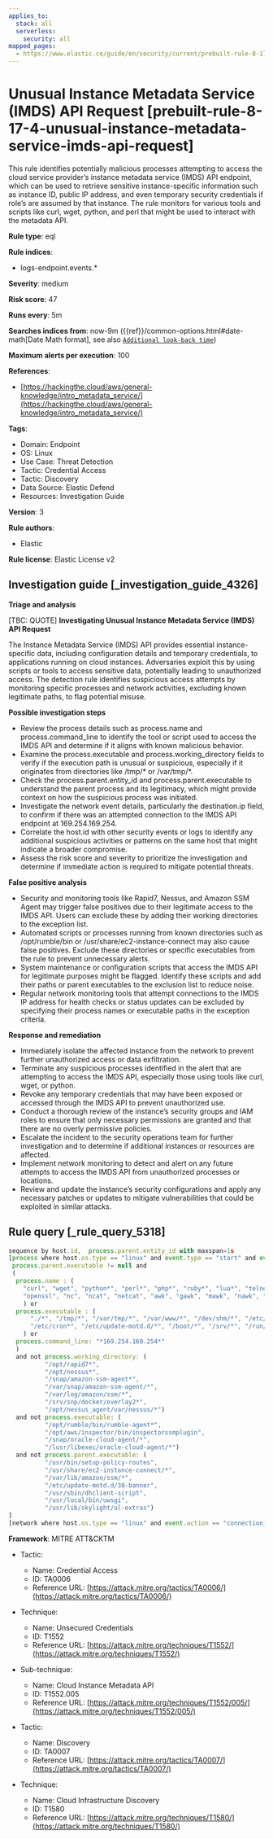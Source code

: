 ```yaml
---
applies_to:
  stack: all
  serverless:
    security: all
mapped_pages:
  - https://www.elastic.co/guide/en/security/current/prebuilt-rule-8-17-4-unusual-instance-metadata-service-imds-api-request.html
---
```


# Unusual Instance Metadata Service (IMDS) API Request [prebuilt-rule-8-17-4-unusual-instance-metadata-service-imds-api-request]

This rule identifies potentially malicious processes attempting to access the cloud service provider’s instance metadata service (IMDS) API endpoint, which can be used to retrieve sensitive instance-specific information such as instance ID, public IP address, and even temporary security credentials if role’s are assumed by that instance. The rule monitors for various tools and scripts like curl, wget, python, and perl that might be used to interact with the metadata API.

**Rule type**: eql

**Rule indices**:

* logs-endpoint.events.*

**Severity**: medium

**Risk score**: 47

**Runs every**: 5m

**Searches indices from**: now-9m ({{ref}}/common-options.html#date-math[Date Math format], see also [`Additional look-back time`](docs-content://solutions/security/detect-and-alert/create-detection-rule.md#rule-schedule))

**Maximum alerts per execution**: 100

**References**:

* [https://hackingthe.cloud/aws/general-knowledge/intro_metadata_service/](https://hackingthe.cloud/aws/general-knowledge/intro_metadata_service/)

**Tags**:

* Domain: Endpoint
* OS: Linux
* Use Case: Threat Detection
* Tactic: Credential Access
* Tactic: Discovery
* Data Source: Elastic Defend
* Resources: Investigation Guide

**Version**: 3

**Rule authors**:

* Elastic

**Rule license**: Elastic License v2

## Investigation guide [_investigation_guide_4326]

**Triage and analysis**

[TBC: QUOTE]
**Investigating Unusual Instance Metadata Service (IMDS) API Request**

The Instance Metadata Service (IMDS) API provides essential instance-specific data, including configuration details and temporary credentials, to applications running on cloud instances. Adversaries exploit this by using scripts or tools to access sensitive data, potentially leading to unauthorized access. The detection rule identifies suspicious access attempts by monitoring specific processes and network activities, excluding known legitimate paths, to flag potential misuse.

**Possible investigation steps**

* Review the process details such as process.name and process.command_line to identify the tool or script used to access the IMDS API and determine if it aligns with known malicious behavior.
* Examine the process.executable and process.working_directory fields to verify if the execution path is unusual or suspicious, especially if it originates from directories like /tmp/* or /var/tmp/*.
* Check the process.parent.entity_id and process.parent.executable to understand the parent process and its legitimacy, which might provide context on how the suspicious process was initiated.
* Investigate the network event details, particularly the destination.ip field, to confirm if there was an attempted connection to the IMDS API endpoint at 169.254.169.254.
* Correlate the host.id with other security events or logs to identify any additional suspicious activities or patterns on the same host that might indicate a broader compromise.
* Assess the risk score and severity to prioritize the investigation and determine if immediate action is required to mitigate potential threats.

**False positive analysis**

* Security and monitoring tools like Rapid7, Nessus, and Amazon SSM Agent may trigger false positives due to their legitimate access to the IMDS API. Users can exclude these by adding their working directories to the exception list.
* Automated scripts or processes running from known directories such as /opt/rumble/bin or /usr/share/ec2-instance-connect may also cause false positives. Exclude these directories or specific executables from the rule to prevent unnecessary alerts.
* System maintenance or configuration scripts that access the IMDS API for legitimate purposes might be flagged. Identify these scripts and add their paths or parent executables to the exclusion list to reduce noise.
* Regular network monitoring tools that attempt connections to the IMDS IP address for health checks or status updates can be excluded by specifying their process names or executable paths in the exception criteria.

**Response and remediation**

* Immediately isolate the affected instance from the network to prevent further unauthorized access or data exfiltration.
* Terminate any suspicious processes identified in the alert that are attempting to access the IMDS API, especially those using tools like curl, wget, or python.
* Revoke any temporary credentials that may have been exposed or accessed through the IMDS API to prevent unauthorized use.
* Conduct a thorough review of the instance’s security groups and IAM roles to ensure that only necessary permissions are granted and that there are no overly permissive policies.
* Escalate the incident to the security operations team for further investigation and to determine if additional instances or resources are affected.
* Implement network monitoring to detect and alert on any future attempts to access the IMDS API from unauthorized processes or locations.
* Review and update the instance’s security configurations and apply any necessary patches or updates to mitigate vulnerabilities that could be exploited in similar attacks.


## Rule query [_rule_query_5318]

```js
sequence by host.id,  process.parent.entity_id with maxspan=1s
[process where host.os.type == "linux" and event.type == "start" and event.action == "exec" and
 process.parent.executable != null and
 (
  process.name : (
    "curl", "wget", "python*", "perl*", "php*", "ruby*", "lua*", "telnet", "pwsh",
    "openssl", "nc", "ncat", "netcat", "awk", "gawk", "mawk", "nawk", "socat", "node"
    ) or
  process.executable : (
      "./*", "/tmp/*", "/var/tmp/*", "/var/www/*", "/dev/shm/*", "/etc/init.d/*", "/etc/rc*.d/*",
      "/etc/cron*", "/etc/update-motd.d/*", "/boot/*", "/srv/*", "/run/*", "/etc/rc.local"
    ) or
  process.command_line: "*169.254.169.254*"
  )
  and not process.working_directory: (
          "/opt/rapid7*",
          "/opt/nessus*",
          "/snap/amazon-ssm-agent*",
          "/var/snap/amazon-ssm-agent/*",
          "/var/log/amazon/ssm/*",
          "/srv/snp/docker/overlay2*",
          "/opt/nessus_agent/var/nessus/*")
  and not process.executable: (
          "/opt/rumble/bin/rumble-agent*",
          "/opt/aws/inspector/bin/inspectorssmplugin",
          "/snap/oracle-cloud-agent/*",
          "/lusr/libexec/oracle-cloud-agent/*")
  and not process.parent.executable: (
          "/usr/bin/setup-policy-routes",
          "/usr/share/ec2-instance-connect/*",
          "/var/lib/amazon/ssm/*",
          "/etc/update-motd.d/30-banner",
          "/usr/sbin/dhclient-script",
          "/usr/local/bin/uwsgi",
          "/usr/lib/skylight/al-extras")
]
[network where host.os.type == "linux" and event.action == "connection_attempted" and destination.ip == "169.254.169.254"]
```

**Framework**: MITRE ATT&CKTM

* Tactic:

    * Name: Credential Access
    * ID: TA0006
    * Reference URL: [https://attack.mitre.org/tactics/TA0006/](https://attack.mitre.org/tactics/TA0006/)

* Technique:

    * Name: Unsecured Credentials
    * ID: T1552
    * Reference URL: [https://attack.mitre.org/techniques/T1552/](https://attack.mitre.org/techniques/T1552/)

* Sub-technique:

    * Name: Cloud Instance Metadata API
    * ID: T1552.005
    * Reference URL: [https://attack.mitre.org/techniques/T1552/005/](https://attack.mitre.org/techniques/T1552/005/)

* Tactic:

    * Name: Discovery
    * ID: TA0007
    * Reference URL: [https://attack.mitre.org/tactics/TA0007/](https://attack.mitre.org/tactics/TA0007/)

* Technique:

    * Name: Cloud Infrastructure Discovery
    * ID: T1580
    * Reference URL: [https://attack.mitre.org/techniques/T1580/](https://attack.mitre.org/techniques/T1580/)



